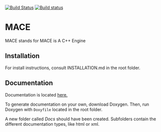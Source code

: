 [![Build Status](https://travis-ci.org/liavt/MACE.svg?branch=master)](https://travis-ci.org/liavt/MACE)
[![Build status](https://ci.appveyor.com/api/projects/status/dovlvxm1xrg5bewc?svg=true)](https://ci.appveyor.com/project/liavt/mace)

# MACE
MACE stands for MACE is A C++ Engine

## Installation

For install instructions, consult INSTALLATION.md in the root folder.

## Documentation

Documentation is located [here.](https://liavt.github.io/MACE/html/index.html)

To generate documentation on your own, download Doxygen. Then, run Doxygen with `Doxyfile` located in the root folder.

A new folder called *Docs* should have been created. Subfolders contain the different documentation types, like html or xml.
